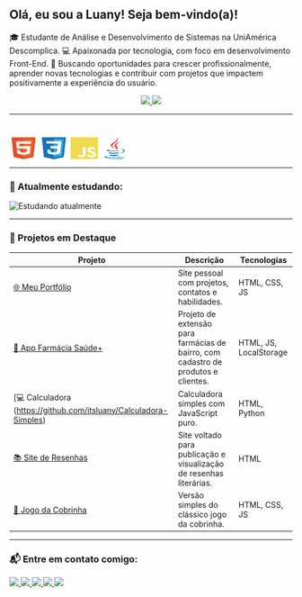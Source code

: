 ## Olá, eu sou a Luany! Seja bem-vindo(a)!

🎓 Estudante de Análise e Desenvolvimento de Sistemas na UniAmérica Descomplica.
💻 Apaixonada por tecnologia, com foco em desenvolvimento Front-End.
🚀 Buscando oportunidades para crescer profissionalmente, aprender novas tecnologias e contribuir com projetos que impactem positivamente a experiência do usuário.

<div align="center">
  <a href="https://github.com/itsluany">
    <img height="180em" src="https://github-readme-stats.vercel.app/api?username=itsluany&show_icons=true&theme=dracula&include_all_commits=true&count_private=true"/> 
    <img height="180em" src="https://github-readme-stats.vercel.app/api/top-langs/?username=itsluany&layout=compact&langs_count=6&theme=dracula"/> 
  </a>
</div>

---

### 
<div style="display: inline_block"><br>
  <img align="center" alt="Luany-HTML" height="40" width="50" src="https://raw.githubusercontent.com/devicons/devicon/master/icons/html5/html5-original.svg">
  <img align="center" alt="Luany-CSS" height="40" width="50" src="https://raw.githubusercontent.com/devicons/devicon/master/icons/css3/css3-original.svg">
  <img align="center" alt="Luany-JS" height="40" width="50" src="https://raw.githubusercontent.com/devicons/devicon/master/icons/javascript/javascript-plain.svg">
  <img align="center" alt="Luany-Java" height="40" width="50" src="https://raw.githubusercontent.com/devicons/devicon/master/icons/java/java-original.svg">
</div>

---

### 🧠 Atualmente estudando:
![Estudando atualmente](https://img.shields.io/badge/Estudando-React%20|%20Git%20|%20Figma-blue?style=for-the-badge&logo=bookstack&logoColor=white)

---

### 🚀 Projetos em Destaque

| Projeto | Descrição | Tecnologias |
|--------|-----------|-------------|
| [🌐 Meu Portfólio](https://github.com/itsluany/portfolio) | Site pessoal com projetos, contatos e habilidades. | HTML, CSS, JS |
| [📱 App Farmácia Saúde+](https://github.com/itsluany/historico-de-compras-jmfarma) | Projeto de extensão para farmácias de bairro, com cadastro de produtos e clientes. | HTML, JS, LocalStorage |
| [💻 Calculadora (https://github.com/itsluany/Calculadora-Simples) | Calculadora simples com JavaScript puro. | HTML, Python |
| [📚 Site de Resenhas](https://github.com/itsluany/Site-de-Resenhas) | Site voltado para publicação e visualização de resenhas literárias. | HTML |
| [🐍 Jogo da Cobrinha](https://github.com/itsluany/Jogo-da-Cobrinha) | Versão simples do clássico jogo da cobrinha. | HTML, CSS, JS |

---

### 📬 Entre em contato comigo:

<div>
  <a href="mailto:luanysferreira19@gmail.com" target="_blank">
    <img src="https://img.shields.io/badge/-Gmail-%23333?style=for-the-badge&logo=gmail&logoColor=white">
  </a>
  <a href="https://www.linkedin.com/in/itsluany" target="_blank">
    <img src="https://img.shields.io/badge/-LinkedIn-%230077B5?style=for-the-badge&logo=linkedin&logoColor=white">
  </a>
  <a href="https://discord.com/users/lululi" target="_blank">
    <img src="https://img.shields.io/badge/-Discord-%235865F2?style=for-the-badge&logo=discord&logoColor=white">
  </a>
  <a href="https://instagram.com/itsluany" target="_blank">
    <img src="https://img.shields.io/badge/-Instagram-%23E4405F?style=for-the-badge&logo=instagram&logoColor=white">
  </a>
  <a href="https://x.com/itsluaany" target="_blank">
    <img src="https://img.shields.io/badge/-X-%23121011?style=for-the-badge&logo=twitter&logoColor=white">
  </a>    
</div>
